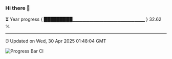 ### Hi there 👋

⏳ Year progress { █████████▁▁▁▁▁▁▁▁▁▁▁▁▁▁▁▁▁▁▁▁▁ } 32.62 %

---

⏰ Updated on Wed, 30 Apr 2025 01:48:04 GMT

![Progress Bar CI](https://github.com/liununu/liununu/workflows/Progress%20Bar%20CI/badge.svg)
